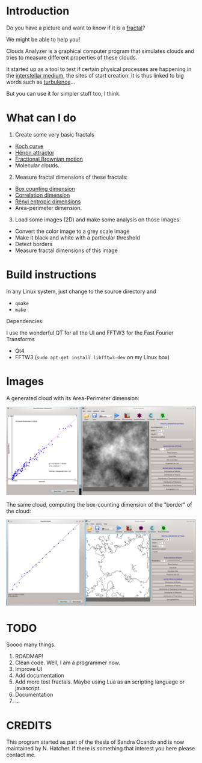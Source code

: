 Introduction
============

Do you have a picture and want to know if it is a [fractal](https://en.wikipedia.org/wiki/Fractal_dimension)?

We might be able to help you!

Clouds Analyzer is a graphical computer program that simulates clouds and tries to measure different properties of these clouds.

It started up as a tool to test if certain physical processes are happening in the [interstellar medium](https://en.wikipedia.org/wiki/Interstellar_medium), the sites of start creation. It is thus linked to big words such as [turbulence](https://en.wikipedia.org/wiki/Turbulence)...

But you can use it for simpler stuff too, I think.

What can I do
=============

1. Create some very basic fractals
  * [Koch curve](https://en.wikipedia.org/wiki/Koch_snowflake)
  * [Hénon attractor](https://en.wikipedia.org/wiki/H%C3%A9non_map)
  * [Fractional Brownian motion](https://en.wikipedia.org/wiki/Fractional_Brownian_motion)
  * Molecular clouds.

2. Measure fractal dimensions of these fractals:
  * [Box counting dimension](https://en.wikipedia.org/wiki/Minkowski%E2%80%93Bouligand_dimension)
  * [Correlation dimension](https://en.wikipedia.org/wiki/Correlation_dimension)
  * [Rényi entropic dimensions](https://en.wikipedia.org/wiki/R%C3%A9nyi_entropy)
  * Area-perimeter dimension.

3. Load some images (2D) and make some analysis on those images:
  * Convert the color image to a grey scale image
  * Make it black and white with a particular threshold
  * Detect borders
  * Measure fractal dimensions of this image


Build instructions
=================

In any Linux system, just change to the source directory and

* `qmake`
* `make`

Dependencies:

I use the wonderful QT for all the UI and FFTW3 for the Fast Fourier Transforms

* Qt4
* FFTW3 (`sudo apt-get install libfftw3-dev` on my Linux box)

Images
======
A generated cloud with its Area-Perimeter dimension:

![clouds](images/clouds.png)

The same cloud, computing the box-counting dimension of the "border" of the cloud:

![box counting](images/boxcounting.png)


TODO
====

Soooo many things.

1. ROADMAP!
2. Clean code. Well, I am a programmer now.
3. Improve UI
4. Add documentation
5. Add more test fractals. Maybe using Lua as an scripting language or javascript.
6. Documentation
7. ...

CREDITS
=======

This program started as part of the thesis of Sandra Ocando and is now maintained by N. Hatcher. If there is something that interest you here please contact me.
